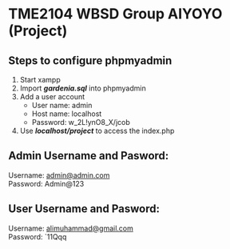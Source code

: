 # TME2104 WBSD Group AIYOYO (Project)

## Steps to configure phpmyadmin
1. Start xampp
2. Import ***gardenia.sql*** into phpmyadmin 
3. Add a user account
    - User name: admin
    - Host name: localhost
    - Password: w_2L!ynO8_X/jcob
4. Use ***localhost/project*** to access the index.php

## Admin Username and Pasword: 
Username: admin@admin.com <br>
Password: Admin@123

## User Username and Pasword: 
Username: alimuhammad@gmail.com <br>
Password: `11Qqq

